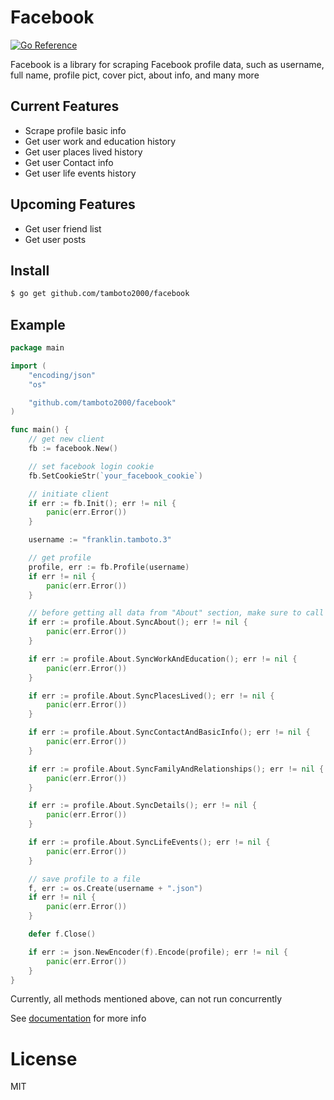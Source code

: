 # Facebook

[![Go Reference](https://pkg.go.dev/badge/github.com/tamboto2000/facebook.svg)](https://pkg.go.dev/github.com/tamboto2000/facebook)

Facebook is a library for scraping Facebook profile data, such as username, full name, profile pict, cover pict, about info, and many more

## Current Features

- Scrape profile basic info
- Get user work and education history
- Get user places lived history
- Get user Contact info
- Get user life events history

## Upcoming Features

- Get user friend list
- Get user posts

## Install
```sh
$ go get github.com/tamboto2000/facebook
```

## Example

```go
package main

import (
	"encoding/json"
	"os"

	"github.com/tamboto2000/facebook"
)

func main() {
	// get new client
	fb := facebook.New()

	// set facebook login cookie
	fb.SetCookieStr(`your_facebook_cookie`)

	// initiate client
	if err := fb.Init(); err != nil {
		panic(err.Error())
	}

	username := "franklin.tamboto.3"

	// get profile
	profile, err := fb.Profile(username)
	if err != nil {
		panic(err.Error())
	}

	// before getting all data from "About" section, make sure to call Profile.SyncAbout first
	if err := profile.About.SyncAbout(); err != nil {
		panic(err.Error())
	}

	if err := profile.About.SyncWorkAndEducation(); err != nil {
		panic(err.Error())
	}

	if err := profile.About.SyncPlacesLived(); err != nil {
		panic(err.Error())
	}

	if err := profile.About.SyncContactAndBasicInfo(); err != nil {
		panic(err.Error())
	}

	if err := profile.About.SyncFamilyAndRelationships(); err != nil {
		panic(err.Error())
	}

	if err := profile.About.SyncDetails(); err != nil {
		panic(err.Error())
	}

	if err := profile.About.SyncLifeEvents(); err != nil {
		panic(err.Error())
	}

	// save profile to a file
	f, err := os.Create(username + ".json")
	if err != nil {
		panic(err.Error())
	}

	defer f.Close()

	if err := json.NewEncoder(f).Encode(profile); err != nil {
		panic(err.Error())
	}
}
```

Currently, all methods mentioned above, can not run concurrently

See [documentation](https://pkg.go.dev/github.com/tamboto2000/facebook) for more info

# License

MIT
